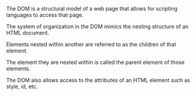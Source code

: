 The DOM is a structural model of a web page that allows for scripting languages to access that page.

The system of organization in the DOM mimics the nesting structure of an HTML document.

Elements nested within another are referred to as the children of that element.

The element they are nested within is called the parent element of those elements.

The DOM also allows access to the attributes of an HTML element such as style, id, etc.
